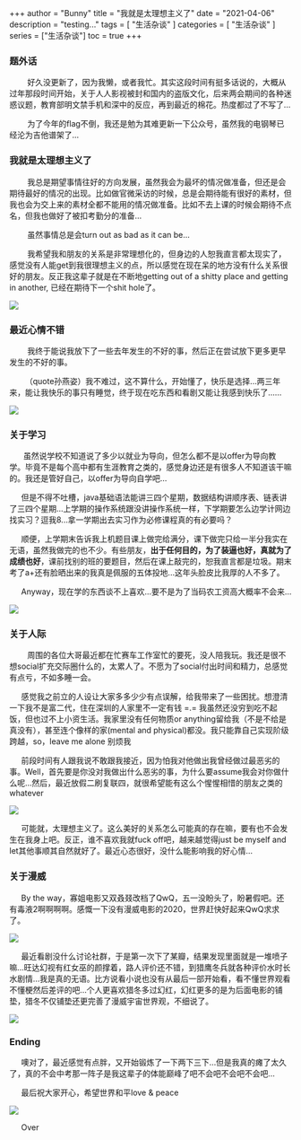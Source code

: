 +++
author = "Bunny"
title = "我就是太理想主义了"
date = "2021-04-06"
description = "testing..."
tags = [
    "生活杂谈"
]
categories = [
    "生活杂谈"
]
series = ["生活杂谈"]
toc = true
+++






### 题外话
&emsp;&emsp; 好久没更新了，因为我懒，或者我忙。其实这段时间有挺多话说的，大概从过年那段时间开始，关于人人影视被封和国内的盗版文化，后来两会期间的各种迷惑议题，教育部明文禁手机和深中的反应，再到最近的棉花。热度都过了不写了…

&emsp;&emsp; 为了今年的flag不倒，我还是勉为其难更新一下公众号，虽然我的电钢琴已经沦为吉他谱架了...

<!--more-->

### 我就是太理想主义了

&emsp;&emsp; 我总是期望事情往好的方向发展，虽然我会为最坏的情况做准备，但还是会期待最好的情况的出现。比如做官微采访的时候，总是会期待能有很好的素材，但我也会为交上来的素材全都不能用的情况做准备。比如不去上课的时候会期待不点名，但我也做好了被扣考勤分的准备…

&emsp;&emsp; 虽然事情总是会turn out as bad as it can be...

&emsp;&emsp; 我希望我和朋友的关系是非常理想化的，但身边的人恕我直言都太现实了，感觉没有人能get到我很理想主义的点，所以感觉在现在呆的地方没有什么关系很好的朋友。反正我这辈子就是在不断地getting out of a shitty place and getting in another, 已经在期待下一个shit hole了。

![](../dreaminglismpic/1.jpg)


### 最近心情不错
&emsp;&emsp; 我终于能说我放下了一些去年发生的不好的事，然后正在尝试放下更多更早发生的不好的事。

&emsp;&emsp;（quote孙燕姿）我不难过，这不算什么，开始懂了，快乐是选择...两三年来，能让我快乐的事只有睡觉，终于现在吃东西和看剧又能让我感到快乐了……

![](../dreaminglismpic/2.jpg)


### 关于学习

&emsp;&ensp; 虽然说学校不知道说了多少以就业为导向，但怎么都不是以offer为导向教学。毕竟不是每个高中都有生涯教育之类的，感觉身边还是有很多人不知道该干嘛的。我还是管好自己，以offer为导向自学吧…

&emsp;&ensp;但是不得不吐槽，java基础语法能讲三四个星期，数据结构讲顺序表、链表讲了三四个星期...上学期的操作系统跟没讲操作系统一样，下学期要怎么边学计网边找实习？逗我8...拿一学期出去实习作为必修课程真的有必要吗？

&emsp;&ensp;顺便，上学期末告诉我上机题目课上做完给满分，课下做完只给一半分我实在无语，虽然我做完的也不少。有些朋友，**出于任何目的，为了装逼也好，真就为了成绩也好**，课前找别的班的要题目，然后在课上敲完的，恕我直言都是垃圾。期末考了a+还有脸晒出来的我真是佩服的五体投地...这年头脸皮比我厚的人不多了。

&emsp;&ensp;Anyway，现在学的东西谈不上喜欢…要不是为了当码农工资高大概率不会来…

![](../dreaminglismpic/3.jpg)


### 关于人际

&emsp;&emsp; 周围的各位大哥最近都在忙赛车工作室忙的要死，没人陪我玩。我还是很不想social扩充交际圈什么的，太累人了。不愿为了social付出时间和精力，总感觉有点亏，不如多睡一会。

&emsp;&ensp;感觉我之前立的人设让大家多多少少有点误解，给我带来了一些困扰。想澄清一下我不是富二代，住在深圳的人家里不一定有钱 =.= 我虽然还没穷到吃不起饭，但也过不上小资生活。我家里没有任何物质or anything留给我（不是不给是真没有），甚至连个像样的家(mental and physical)都没。我只能靠自己实现阶级跨越，so，leave me alone 别烦我

&emsp;&ensp;前段时间有人跟我说不敢跟我接近，因为怕我对他做出我曾经做过最恶劣的事。Well，首先要是你没对我做出什么恶劣的事，为什么要assume我会对你做什么呢…然后，最近放假二刷复联四，就很希望能有这么个惺惺相惜的朋友之类的whatever

![](../dreaminglismpic/4.png)


&emsp;&ensp;可能就，太理想主义了。这么美好的关系怎么可能真的存在嘛，要有也不会发生在我身上吧。反正，谁不喜欢我就fuck off吧，越来越觉得just be myself and let其他事顺其自然就好了。最近心态很好，没什么能影响我的好心情…

### 关于漫威

&emsp;&ensp;By the way，寡姐电影又双叒叕改档了QwQ，五一没盼头了，盼暑假吧。还有毒液2啊啊啊啊。感慨一下没有漫威电影的2020，世界赶快好起来QwQ求求了。

![](../dreaminglismpic/5.png)

&emsp;&ensp;最近看剧没什么讨论社群，于是第一次下了某瓣，结果发现里面就是一堆喷子嘛...旺达幻视有红女巫的颜撑着，路人评价还不错，到猎鹰冬兵就各种评价水时长水剧情...我是真的无语。比方说看小说也没有从最后一部开始看，看不懂世界观看不懂梗然后差评的吧...个人更喜欢猎冬多过幻红，幻红更多的是为后面电影的铺垫，猎冬不仅铺垫还更完善了漫威宇宙世界观，不细说了。

![](../dreaminglismpic/6.jpg)

### Ending
&emsp;&ensp;噢对了，最近感觉有点胖，又开始锻炼了一下两下三下…但是我真的瘫了太久了，真的不会中考那一阵子是我这辈子的体能巅峰了吧不会吧不会吧不会吧...

&emsp;&ensp;最后祝大家开心，希望世界和平love & peace

![](../dreaminglismpic/8.jpg)

&emsp;&ensp;Over
